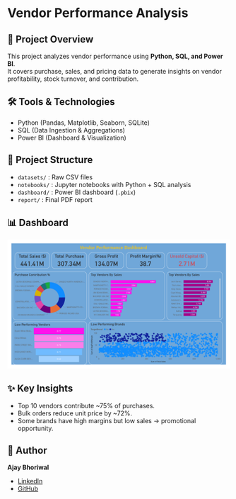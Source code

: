 # Vendor Performance Analysis

## 📌 Project Overview
This project analyzes vendor performance using **Python, SQL, and Power BI**.  
It covers purchase, sales, and pricing data to generate insights on vendor profitability, stock turnover, and contribution.

## 🛠 Tools & Technologies
- Python (Pandas, Matplotlib, Seaborn, SQLite)
- SQL (Data Ingestion & Aggregations)
- Power BI (Dashboard & Visualization)

## 📂 Project Structure
- `datasets/` : Raw CSV files
- `notebooks/` : Jupyter notebooks with Python + SQL analysis
- `dashboard/` : Power BI dashboard (`.pbix`)
- `report/` : Final PDF report

## 📊 Dashboard
<img src="https://github.com/AjayPrajapath/Vendor-Performance-Analysis/blob/main/Dashboard/Vendor%20Performance%20Analysis.pdf" alt="Dashboard Screenshot" width="600"/>

## ✨ Key Insights
- Top 10 vendors contribute ~75% of purchases.
- Bulk orders reduce unit price by ~72%.
- Some brands have high margins but low sales → promotional opportunity.

## 👤 Author
**Ajay Bhoriwal**  
- [LinkedIn](https://www.linkedin.com/in/ajay-prajapat235/)  
- [GitHub](https://github.com/AjayPrajapath)
